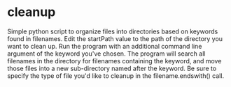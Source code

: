 # cleanup
Simple python script to organize files into directories based on keywords found in filenames. Edit the startPath value to the path of the directory you want to clean up. Run the program with an additional command line argument of the keyword you've chosen. The program will search all filenames in the directory for filenames containing the keyword, and move those files into a new sub-directory named after the keyword. Be sure to specify the type of file you'd like to cleanup in the filename.endswith() call.
